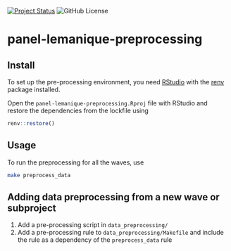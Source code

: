 [![Project Status](https://img.shields.io/badge/status-under%20development-yellow)](https://github.com/EPFL-ENAC/panel-lemanique-preprocessing)
![GitHub License](https://img.shields.io/github/license/EPFL-ENAC/panel-lemanique-preprocessing)

# panel-lemanique-preprocessing

## Install

To set up the pre-processing environment, you need [RStudio](https://posit.co/download/rstudio-desktop/) with the [renv](https://rstudio.github.io/renv/) package installed.

Open the `panel-lemanique-preprocessing.Rproj` file with RStudio and restore the dependencies from the lockfile using

```r
renv::restore()
```

## Usage

To run the preprocessing for all the waves, use

```bash
make preprocess_data
```

## Adding data preprocessing from a new wave or subproject

1. Add a pre-processing script in `data_preprocessing/`
2. Add a pre-processing rule to `data_preprocessing/Makefile` and include the rule as a dependency of the `preprocess_data` rule
